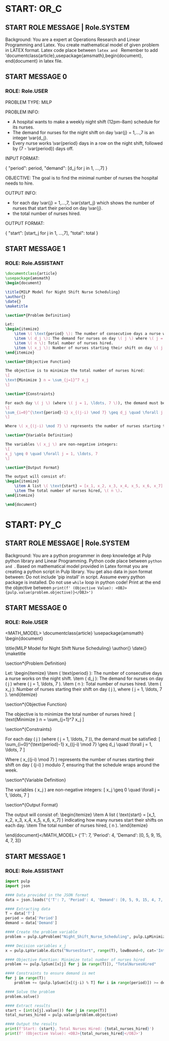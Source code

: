 # START: OR_C 
## START ROLE MESSAGE | Role.SYSTEM 
Background: You are a expert at Operations Research and Linear Programming and Latex. You create mathematical model of given problem in LATEX format. Latex code place between ```latex and ``` Remember to add 'documentclass{article},usepackage{amsmath},begin{document}, end{document} in latex file. 
## START MESSAGE 0 
### ROLE: Role.USER
<DESCRIPTION>
PROBLEM TYPE: MILP

PROBLEM INFO: 
- A hospital wants to make a weekly night shift (12pm-8am) schedule for its nurses. 
- The demand for nurses for the night shift on day \var{j} = 1,...,7 is an integer \var{d_j}. 
- Every nurse works \var{period} days in a row on the night shift, followed by (7 - \var{period}) days off.


INPUT FORMAT: 

{
    "period": period,
    "demand": [d_j for j in 1, ...,7]
}

OBJECTIVE: The goal is to find the minimal number of nurses the hospital needs to hire. 

OUTPUT INFO: 

- for each day \var{j} = 1,...,7, \var{start_j} which shows the number of nurses that start their period on day \var{j}.
- the total number of nurses hired.

OUTPUT FORMAT:

{
    "start": [start_j for j in 1, ...,7],
    "total": total
}


</DESCRIPTION>


## START MESSAGE 1 
### ROLE: Role.ASSISTANT
```latex
\documentclass{article}
\usepackage{amsmath}
\begin{document}

\title{MILP Model for Night Shift Nurse Scheduling}
\author{}
\date{}
\maketitle

\section*{Problem Definition}

Let:
\begin{itemize}
    \item \( \text{period} \): The number of consecutive days a nurse works on the night shift.
    \item \( d_j \): The demand for nurses on day \( j \) where \( j = 1, \ldots, 7 \).
    \item \( n \): Total number of nurses hired.
    \item \( x_j \): Number of nurses starting their shift on day \( j \), where \( j = 1, \ldots, 7 \).
\end{itemize}

\section*{Objective Function}

The objective is to minimize the total number of nurses hired:
\[
\text{Minimize } n = \sum_{j=1}^7 x_j
\]

\section*{Constraints}

For each day \( j \) (where \( j = 1, \ldots, 7 \)), the demand must be satisfied:
\[
\sum_{i=0}^{\text{period}-1} x_{(j-i) \mod 7} \geq d_j \quad \forall j = 1, \ldots, 7
\]

Where \( x_{(j-i) \mod 7} \) represents the number of nurses starting their shift on day \( (j-i) \) modulo 7, ensuring that the schedule wraps around the week.

\section*{Variable Definition}

The variables \( x_j \) are non-negative integers:
\[
x_j \geq 0 \quad \forall j = 1, \ldots, 7
\]

\section*{Output Format}

The output will consist of:
\begin{itemize}
    \item A list \( \text{start} = [x_1, x_2, x_3, x_4, x_5, x_6, x_7] \) indicating how many nurses start their shifts on each day.
    \item The total number of nurses hired, \( n \).
\end{itemize}

\end{document}
```

# START: PY_C 
## START ROLE MESSAGE | Role.SYSTEM 
Background: You are a python programmer in deep knowledge at Pulp python library and Linear Programming. Python code place between ```python and ```. Based on mathematical model provided in Latex format you are creating a python script in Pulp library. You get also data in json format between: <DATA></DATA> Do not include 'pip install' in script. Assume every python package is installed. Do not use `while` loop in python code! Print at the end the objective between <OBJ></OBJ> `print(f' (Objective Value): <OBJ>{pulp.value(problem.objective)}</OBJ>')` 
## START MESSAGE 0 
### ROLE: Role.USER
<MATH_MODEL>
\documentclass{article}
\usepackage{amsmath}
\begin{document}

\title{MILP Model for Night Shift Nurse Scheduling}
\author{}
\date{}
\maketitle

\section*{Problem Definition}

Let:
\begin{itemize}
    \item \( \text{period} \): The number of consecutive days a nurse works on the night shift.
    \item \( d_j \): The demand for nurses on day \( j \) where \( j = 1, \ldots, 7 \).
    \item \( n \): Total number of nurses hired.
    \item \( x_j \): Number of nurses starting their shift on day \( j \), where \( j = 1, \ldots, 7 \).
\end{itemize}

\section*{Objective Function}

The objective is to minimize the total number of nurses hired:
\[
\text{Minimize } n = \sum_{j=1}^7 x_j
\]

\section*{Constraints}

For each day \( j \) (where \( j = 1, \ldots, 7 \)), the demand must be satisfied:
\[
\sum_{i=0}^{\text{period}-1} x_{(j-i) \mod 7} \geq d_j \quad \forall j = 1, \ldots, 7
\]

Where \( x_{(j-i) \mod 7} \) represents the number of nurses starting their shift on day \( (j-i) \) modulo 7, ensuring that the schedule wraps around the week.

\section*{Variable Definition}

The variables \( x_j \) are non-negative integers:
\[
x_j \geq 0 \quad \forall j = 1, \ldots, 7
\]

\section*{Output Format}

The output will consist of:
\begin{itemize}
    \item A list \( \text{start} = [x_1, x_2, x_3, x_4, x_5, x_6, x_7] \) indicating how many nurses start their shifts on each day.
    \item The total number of nurses hired, \( n \).
\end{itemize}

\end{document}</MATH_MODEL>
<DATA>
{'T': 7, 'Period': 4, 'Demand': [0, 5, 9, 15, 4, 7, 3]}</DATA>


## START MESSAGE 1 
### ROLE: Role.ASSISTANT
```python
import pulp
import json

#### Data provided in the JSON format
data = json.loads("{'T': 7, 'Period': 4, 'Demand': [0, 5, 9, 15, 4, 7, 3]}")

#### Extracting data
T = data['T']
period = data['Period']
demand = data['Demand']

#### Create the problem variable
problem = pulp.LpProblem("Night_Shift_Nurse_Scheduling", pulp.LpMinimize)

#### Decision variables x_j
x = pulp.LpVariable.dicts("NursesStart", range(T), lowBound=0, cat='Integer')

#### Objective Function: Minimize total number of nurses hired
problem += pulp.lpSum([x[j] for j in range(T)]), "TotalNursesHired"

#### Constraints to ensure demand is met
for j in range(T):
    problem += (pulp.lpSum([x[(j-i) % T] for i in range(period)]) >= demand[j]), f"Demand_Satisfaction_{j+1}"

#### Solve the problem
problem.solve()

#### Extract results
start = [int(x[j].value()) for j in range(T)]
total_nurses_hired = pulp.value(problem.objective)

#### Output the results
print(f'Start: {start}, Total Nurses Hired: {total_nurses_hired}')
print(f' (Objective Value): <OBJ>{total_nurses_hired}</OBJ>')
```

